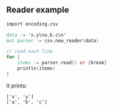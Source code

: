 ## Reader example

```v
import encoding.csv

data := 'x,y\na,b,c\n'
mut parser := csv.new_reader(data)

// read each line
for {
    items := parser.read() or {break}
    println(items)
}
```
It prints:
```
['x', 'y']
['a', 'b', 'c']
```
